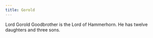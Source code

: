 ```yaml
---
title: Gorold
---
```


Lord Gorold Goodbrother is the Lord of Hammerhorn. He has twelve daughters and three sons.


